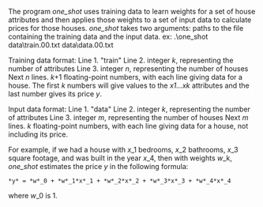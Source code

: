 The program *one_shot* uses training data to learn weights for a set of house attributes and then applies those weights to a set of input data to calculate prices for those houses. *one_shot* takes two arguments: paths to the file containing the training data and the input data. 
ex: .\one_shot data\train.00.txt data\data.00.txt

Training data format:
Line 1. "train"
Line 2. integer *k*, representing the number of attributes
Line 3. integer *n*, representing the number of houses
Next *n* lines. *k*+1 floating-point numbers, with each line giving data for a house. The first *k* numbers will give values to the *x*_1...*x*_*k* attributes and the last number gives its price *y*. 

Input data format:
Line 1. "data"
Line 2. integer *k*, representing the number of attributes
Line 3. integer *m*, representing the number of houses
Next *m* lines. *k* floating-point numbers, with each line giving data for a house, not including its price. 

For example, if we had a house with *x*_1 bedrooms, *x*_2 bathrooms, *x*_3 square footage, and was built in the year *x*_4, then with weights *w*_k, *one_shot* estimates the price *y* in the following formula:

    *y* = *w*_0 + *w*_1*x*_1 + *w*_2*x*_2 + *w*_3*x*_3 + *w*_4*x*_4

where *w*_0 is 1. 
 
 

